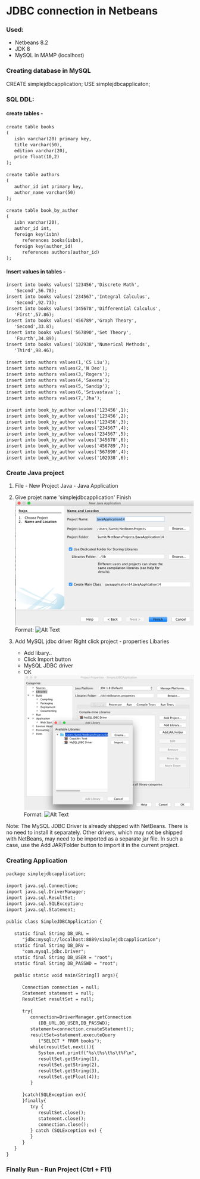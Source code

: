 # JDBC connection in Netbeans 

### Used:
* Netbeans 8.2
* JDK 8
* MySQL in MAMP (localhost)

### Creating database in MySQL
CREATE simplejdbcapplication;
USE simplejdbcapplicaton;

### SQL DDL:
#### create tables - 
```
create table books
(
   isbn varchar(20) primary key,
   title varchar(50),
   edition varchar(20),
   price float(10,2)
);

create table authors
(
   author_id int primary key,
   author_name varchar(50)
);

create table book_by_author
(
   isbn varchar(20),
   author_id int,
   foreign key(isbn)
      references books(isbn),
   foreign key(author_id)
      references authors(author_id)
);
```
#### Insert values in tables -
```
insert into books values('123456','Discrete Math',
   'Second',56.78);
insert into books values('234567','Integral Calculus',
   'Second',92.73);
insert into books values('345678','Differential Calculus',
   'First',57.86);
insert into books values('456789','Graph Theory',
   'Second',33.8);
insert into books values('567890','Set Theory',
   'Fourth',34.89);
insert into books values('102938','Numerical Methods',
   'Third',98.46);

insert into authors values(1,'CS Liu');
insert into authors values(2,'N Deo');
insert into authors values(3,'Rogers');
insert into authors values(4,'Saxena');
insert into authors values(5,'Sandip');
insert into authors values(6,'Srivastava');
insert into authors values(7,'Jha');

insert into book_by_author values('123456',1);
insert into book_by_author values('123456',2);
insert into book_by_author values('123456',3);
insert into book_by_author values('234567',4);
insert into book_by_author values('234567',5);
insert into book_by_author values('345678',6);
insert into book_by_author values('456789',7);
insert into book_by_author values('567890',4);
insert into book_by_author values('102938',6);
```

### Create Java project
1. File - New Project 
    Java - Java Application 
2. Give projet name 'simplejdbcapplication'
    Finish
    ![GitHub Logo](/1.png)
    Format: ![Alt Text](url)
    
3. Add MySQL jdbc driver
    Right click project - properties
    Libaries
      - Add libary..
      - Click Import button
      - MySQL JDBC driver
      - OK
      ![GitHub Logo](/2.png)
      Format: ![Alt Text](url)

Note: The MySQL JDBC Driver is already shipped with NetBeans. 
There is no need to install it separately. Other drivers, which may not be shipped with NetBeans, may need to be imported as a separate jar file. In such a case, use the Add JAR/Folder button to import it in the current project.
   
### Creating Application 
```
package simplejdbcapplication;

import java.sql.Connection;
import java.sql.DriverManager;
import java.sql.ResultSet;
import java.sql.SQLException;
import java.sql.Statement;

public class SimpleJDBCApplication {

   static final String DB_URL =
      "jdbc:mysql://localhost:8889/simplejdbcapplication";
   static final String DB_DRV =
      "com.mysql.jdbc.Driver";
   static final String DB_USER = "root";
   static final String DB_PASSWD = "root";

   public static void main(String[] args){

      Connection connection = null;
      Statement statement = null;
      ResultSet resultSet = null;

      try{
         connection=DriverManager.getConnection
            (DB_URL,DB_USER,DB_PASSWD);
         statement=connection.createStatement();
         resultSet=statement.executeQuery
            ("SELECT * FROM books");
         while(resultSet.next()){
            System.out.printf("%s\t%s\t%s\t%f\n",
            resultSet.getString(1),
            resultSet.getString(2),
            resultSet.getString(3),
            resultSet.getFloat(4));
         }

      }catch(SQLException ex){
      }finally{
         try {
            resultSet.close();
            statement.close();
            connection.close();
         } catch (SQLException ex) {
         }
      }
   }
}
```

### Finally Run - Run Project (Ctrl + F11)
